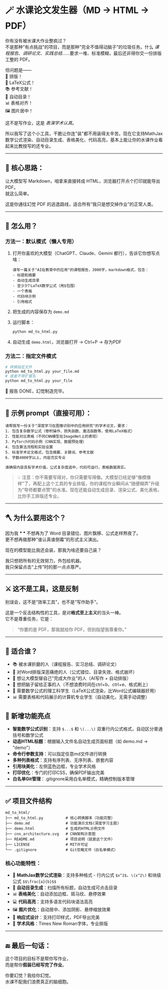 # 🪄 水课论文发生器（MD → HTML → PDF）

你有没有被水课大作业整疯过？  
不是那种"有点挑战"的项目，而是那种"完全不值得动脑子"的垃圾任务。什么 _课程报告_、_调研论文_、_实践总结_……要求一堆、标准模糊，最后还非得你交一份排版工整的 PDF。

但问题是——  
💢 排版！  
🧮 LaTeX公式！  
📚 参考文献！  
📑 自动目录！  
📊 表格对齐！  
🖼️ 图片居中！

这不是写作业，这是 _表演学术认真_。

所以我写了这个小工具，干脆让你连"装"都不用装得太辛苦。现在它支持MathJax数学公式渲染、自动目录生成、表格美化、代码高亮，基本上能让你的水课作业看起来比教授写的还专业。

---

## 🧠 核心思路：

让大模型写 Markdown，咱拿来直接转成 HTML，浏览器打开点个打印就能导出 PDF。  
就这么简单。

这是你通往幻觉 PDF 的逃逸路线，适合所有“我只是想交掉作业”的正常人类。

---

## 🚀 怎么用？

### 方法一：默认模式（懒人专用）

1. 打开你喜欢的大模型（ChatGPT、Claude、Gemini 都行），告诉它你想写点啥：

   ```
   请写一篇关于"AI在教育中的应用"的课程报告，3000字，markdown格式，包含：
   - 标题和摘要
   - 自动生成目录
   - 至少3个LaTeX数学公式（用$包围）
   - 一个表格
   - 代码块示例
   - 引用格式
   ```

2. 把生成的内容保存为 `demo.md`

3. 运行脚本：
   ```bash
   python md_to_html.py
   ```

4. 自动生成 `demo.html`，浏览器打开 → Ctrl+P → 存为PDF

### 方法二：指定文件模式

```bash
# 转换指定文件
python md_to_html.py your_file.md
# 或者不带扩展名
python md_to_html.py your_file
```

🎉 报告 DONE，幻觉制造完毕。

---

## 🤖 示例 prompt（直接可用）：

```
请帮我写一份关于"深度学习在图像识别中的应用研究"的学术论文，要求：
1. 包含复杂数学公式（卷积操作、损失函数、激活函数等，使用LaTeX格式）
2. 性能对比表格（不同CNN模型在ImageNet上的表现）
3. PyTorch代码示例（CNN实现、数据预处理）
4. 包含算法流程和实验设置
5. 标准学术论文格式，包含摘要、关键词、参考文献
6. 字数4000字以上，内容充实专业

请确保内容具有学术价值，公式复杂度适中，代码可运行，表格数据真实。
```

> 💡 注意：你不需要写得对，你只需要写得像。大模型已经足够"像模像样"了，再配上这个工具的专业排版，你的课程作业瞬间从"随便糊弄"升级为"导师都要点赞"的水准。现在还能自动生成目录、渲染公式、美化表格，比你手工排版还专业。

---

## 🪓 为什么要用这个？

因为我 <strong> * * </strong> 不想再为了 Word 目录错位、图片飘移、公式走样熬夜了。  
更不想再做那种“谁认真谁倒霉”的形式主义演出。

现在的模型能比我还会装，那我为啥还要自己装？

我只想把所有的无效努力，外包给机器。  
我只保留点击“上传”时的那一点点尊严。

---

## ⚔️ 这不是工具，这是反制

别误会，这不是“效率工具”，也不是“写作助手”。

这是一个反击结构性的工具，是对**格式至上主义**的当头一棒。  
它不是尊重任务，它是：

> “你要的是 PDF，那我就给你 PDF。但别指望我尊重你。”

---

## 🎯 适合谁？

- 📚 被水课折磨的人（课程报告、实习总结、调研论文）
- 🧾 对Word排版深恶痛绝的人（公式错位、目录失效、格式崩坏）
- 🤖 想让大模型替自己"完成大作业"的人（AI写作 + 自动排版）
- 🧠 想把脑子留给正事的人（不想浪费时间在ctrl+b、ctrl+e、格式刷上）
- 🔬 需要数学公式的理工科学生（LaTeX公式渲染，比Word公式编辑器好用）
- 📊 需要表格和代码展示的计算机专业学生（自动美化，无需手动调整）

## 🚀 新增功能亮点

- **智能数学公式识别**：支持 `$...$` 和 `\(...\)` 双重行内公式格式，自动区分普通括号和数学公式
- **动态HTML标题**：根据输入文件名自动生成页面标题（如 demo.md → "demo"）
- **命令行参数支持**：可以指定任意md文件进行转换
- **多种列表格式**：支持有序列表、无序列表、嵌套内容
- **引用块美化**：左侧蓝色边框，专业学术风格
- **打印优化**：专门的打印CSS，确保PDF输出完美
- **白名单Git管理**：.gitignore采用白名单模式，精确控制版本管理  

---

## ✅ 项目文件结构

```
md_to_html/
├── md_to_html.py          # 核心转换脚本（功能完整）
├── demo.md                # 功能演示文档(深度学习主题)
├── demo.html              # 生成的HTML示例文件
├── cnn_architecture.svg   # CNN架构示意图
├── README.md              # 项目说明（就是这个文件）
├── LICENSE                # MIT许可证
└── .gitignore             # Git忽略文件（白名单模式）
```

### 核心功能特性：

- 🧮 **MathJax数学公式渲染**：支持多种格式 - 行内公式 `$x^2$`、`\(x^2\)` 和块级公式 `$$\frac{a}{b}$$`
- 📑 **自动目录生成**：扫描所有标题，自动生成可点击目录
- 📊 **表格美化**：自动添加边框、斑马纹、悬停效果
- 💻 **代码高亮**：支持多语言代码块语法高亮
- 🖼️ **图片优化**：自动居中、添加阴影、悬停缩放效果
- 📱 **响应式设计**：支持打印样式，PDF导出完美
- 🎨 **学术风格**：Times New Roman字体，专业排版  

---

## 🔚 最后一句话：

这个项目的目标不是帮你写作业，  
而是帮你**假装已经写完了作业**。

你要幻觉？我给你幻觉。  
水课不配我们浪费真正的脑细胞。
